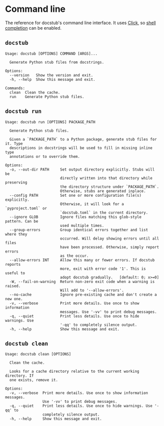 # Command line

The reference for docstub's command line interface.
It uses [Click](https://click.palletsprojects.com/en/stable/), so [shell completion](https://click.palletsprojects.com/en/stable/shell-completion/) can be enabled.

## `docstub`

<!--- The following block is checked by the test suite --->
<!--- begin cli-docstub --->

```none
Usage: docstub [OPTIONS] COMMAND [ARGS]...

  Generate Python stub files from docstrings.

Options:
  --version   Show the version and exit.
  -h, --help  Show this message and exit.

Commands:
  clean  Clean the cache.
  run    Generate Python stub files.
```

<!--- end cli-docstub --->


## `docstub run`

<!--- The following block is checked by the test suite --->
<!--- begin cli-docstub-run --->

```none
Usage: docstub run [OPTIONS] PACKAGE_PATH

  Generate Python stub files.

  Given a `PACKAGE_PATH` to a Python package, generate stub files for it. Type
  descriptions in docstrings will be used to fill in missing inline type
  annotations or to override them.

Options:
  -o, --out-dir PATH     Set output directory explicitly. Stubs will be
                         directly written into that directory while preserving
                         the directory structure under `PACKAGE_PATH`.
                         Otherwise, stubs are generated inplace.
  --config PATH          Set one or more configuration file(s) explicitly.
                         Otherwise, it will look for a `pyproject.toml` or
                         `docstub.toml` in the current directory.
  --ignore GLOB          Ignore files matching this glob-style pattern. Can be
                         used multiple times.
  --group-errors         Group identical errors together and list where they
                         occurred. Will delay showing errors until all files
                         have been processed. Otherwise, simply report errors
                         as the occur.
  --allow-errors INT     Allow this many or fewer errors. If docstub reports
                         more, exit with error code '1'. This is useful to
                         adopt docstub gradually.   [default: 0; x>=0]
  -W, --fail-on-warning  Return non-zero exit code when a warning is raised.
                         Will add to '--allow-errors'.
  --no-cache             Ignore pre-existing cache and don't create a new one.
  -v, --verbose          Print more details. Use once to show information
                         messages. Use '-vv' to print debug messages.
  -q, --quiet            Print less details. Use once to hide warnings. Use
                         '-qq' to completely silence output.
  -h, --help             Show this message and exit.
```

<!--- end cli-docstub-run --->


## `docstub clean`

<!--- The following block is checked by the test suite --->
<!--- begin cli-docstub-clean --->

```none
Usage: docstub clean [OPTIONS]

  Clean the cache.

  Looks for a cache directory relative to the current working directory. If
  one exists, remove it.

Options:
  -v, --verbose  Print more details. Use once to show information messages.
                 Use '-vv' to print debug messages.
  -q, --quiet    Print less details. Use once to hide warnings. Use '-qq' to
                 completely silence output.
  -h, --help     Show this message and exit.
```

<!--- end cli-docstub-clean --->
